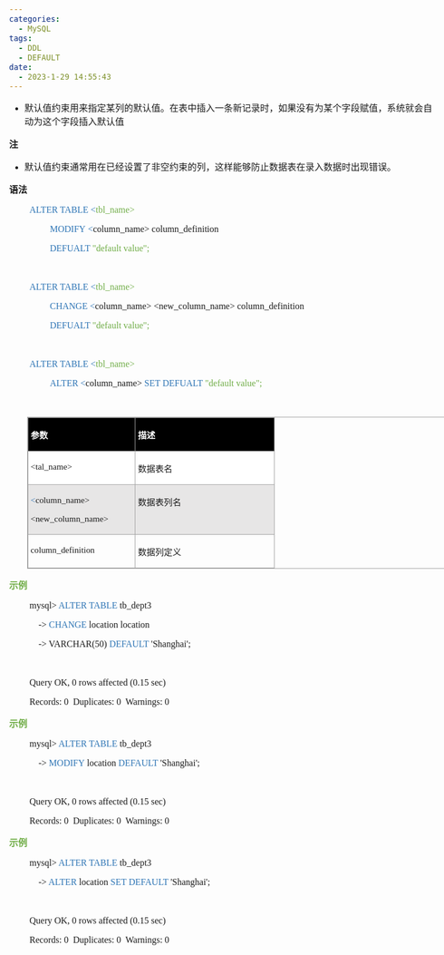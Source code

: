 ```yaml
---
categories:
  - MySQL
tags:
  - DDL
  - DEFAULT
date:
  - 2023-1-29 14:55:43
---
```


<body lang=zh-CN style='font-family:"Microsoft YaHei UI";font-size:12.0pt'>
<!--StartFragment-->

<div style='direction:ltr;border-width:100%'>

<div style='direction:ltr;margin-top:0in;margin-left:0in;width:7.8388in'>

<div style='direction:ltr;margin-top:0in;margin-left:0in;width:7.8388in'>

<ul type=disc style='direction:ltr;unicode-bidi:embed;margin-top:0in;
 margin-bottom:0in'>
 <li style='margin-top:0;margin-bottom:0;vertical-align:middle'><span
     style='font-family:"Microsoft YaHei UI";font-size:12.0pt'>默认值约束用来指定某列的默认值。在表中插入一条新记录时，如果没有为某个字段赋值，系统就会自动为这个字段插入默认值</span></li>
</ul>

<p style='font-family:"Microsoft YaHei UI";font-size:12.0pt'><span
style='font-weight:bold'>注</span></p>

<ul type=disc style='direction:ltr;unicode-bidi:embed;margin-top:0in;
 margin-bottom:0in'>
 <li style='margin-top:0;margin-bottom:0;vertical-align:middle'><span
     style='font-family:"Microsoft YaHei UI";font-size:12.0pt'>默认值约束通常用在已经设置了非空约束的列，这样能够防止数据表在录入数据时出现错误。</span></li>
</ul>

<p style='font-family:"Microsoft YaHei UI";font-size:12.0pt'><span
style='font-weight:bold'>语法</span></p>

<p style='margin-left:.375in;font-family:"Comic Sans MS";font-size:
12.0pt'><span style='color:#2E75B5' lang=en-US>ALTER TABLE</span><span
lang=zh-CN> </span><span style='color:#2E75B5' lang=en-US>&lt;</span><span
style='color:#70AD47' lang=zh-CN>tbl_name</span><span style='color:#70AD47'
lang=en-US>&gt; </span></p>

<p style='margin-left:.75in;font-family:"Comic Sans MS";font-size:
12.0pt'><span style='color:#2E75B5' lang=en-US>MODIFY</span><span lang=zh-CN> </span><span
style='color:#2E75B5' lang=en-US>&lt;</span><span lang=zh-CN>column_</span><span
lang=en-US>name&gt;</span><span lang=zh-CN> column_definition</span></p>

<p style='margin-left:.75in;font-family:"Comic Sans MS";font-size:
12.0pt' lang=en-US><span style='color:#2E75B5'>DEFUALT </span><span
style='color:#70AD47'>&quot;default value&quot;;</span></p>

<p style='margin-left:.375in;font-family:"Comic Sans MS";font-size:
12.0pt;color:#70AD47' lang=en-US>&nbsp;</p>

<p style='margin-left:.375in;font-family:"Comic Sans MS";font-size:
12.0pt'><span style='color:#2E75B5' lang=en-US>ALTER TABLE</span><span
lang=zh-CN> </span><span style='color:#2E75B5' lang=en-US>&lt;</span><span
style='color:#70AD47' lang=zh-CN>tbl_name</span><span style='color:#70AD47'
lang=en-US>&gt;</span></p>

<p style='margin-left:.75in;font-family:"Comic Sans MS";font-size:
12.0pt'><span style='color:#2E75B5' lang=en-US>CHANGE</span><span lang=zh-CN> </span><span
style='color:#2E75B5' lang=en-US>&lt;</span><span lang=zh-CN>column_</span><span
lang=en-US>name&gt; &lt;new_</span><span lang=zh-CN>column_</span><span
lang=en-US>name&gt;</span><span lang=zh-CN> column_definition</span></p>

<p style='margin-left:.75in;font-family:"Comic Sans MS";font-size:
12.0pt' lang=en-US><span style='color:#2E75B5'>DEFUALT </span><span
style='color:#70AD47'>&quot;default value&quot;;</span></p>

<p style='margin-left:.375in;font-family:"Comic Sans MS";font-size:
12.0pt;color:#70AD47' lang=en-US>&nbsp;</p>

<p style='margin-left:.375in;font-family:"Comic Sans MS";font-size:
12.0pt'><span style='color:#2E75B5' lang=en-US>ALTER TABLE</span><span
lang=zh-CN> </span><span style='color:#2E75B5' lang=en-US>&lt;</span><span
style='color:#70AD47' lang=zh-CN>tbl_name</span><span style='color:#70AD47'
lang=en-US>&gt;</span></p>

<p style='margin-left:.75in;font-family:"Comic Sans MS";font-size:
12.0pt'><span style='color:#2E75B5' lang=en-US>ALTER</span><span lang=zh-CN> </span><span
style='color:#2E75B5' lang=en-US>&lt;</span><span lang=zh-CN>column_</span><span
lang=en-US>name&gt; </span><span style='color:#2E75B5' lang=en-US>SET DEFUALT </span><span
style='color:#70AD47' lang=en-US>&quot;default value&quot;;</span></p>

<p style='margin-left:.375in;font-family:"Comic Sans MS";font-size:
12.0pt;color:#70AD47' lang=en-US>&nbsp;</p>

<div style='direction:ltr'>

<table border=1 cellpadding=0 cellspacing=0 valign=top style='direction:ltr;
 border-collapse:collapse;border-style:solid;border-color:#A3A3A3;border-width:
 1pt;margin-left:.3333in' title="" summary="">
 <tr>
  <td style='border-style:solid;border-color:#A3A3A3;border-width:1pt;
  background-color:black;vertical-align:top;width:1.8791in;padding:2.0pt 3.0pt 2.0pt 3.0pt'>
  <p style='font-family:"Microsoft YaHei UI";font-size:11.5pt;
  color:white'><span style='font-weight:bold'>参数</span></p>
  </td>
  <td style='border-style:solid;border-color:#A3A3A3;border-width:1pt;
  background-color:black;vertical-align:top;width:2.468in;padding:2.0pt 3.0pt 2.0pt 3.0pt'>
  <p style='font-size:11.5pt;color:white'><span style='font-weight:
  bold;font-family:"Microsoft YaHei UI"' lang=zh-CN>描述</span><span
  style='font-weight:bold;font-family:"Comic Sans MS"' lang=en-US> </span></p>
  </td>
 </tr>
 <tr>
  <td style='border-style:solid;border-color:#A3A3A3;border-width:1pt;
  background-color:white;vertical-align:top;width:1.8791in;padding:2.0pt 3.0pt 2.0pt 3.0pt'>
  <p style='font-family:"Comic Sans MS";font-size:11.5pt'><span
  lang=en-US>&lt;tal</span><span lang=zh-CN>_name</span><span lang=en-US>&gt;</span></p>
  </td>
  <td style='border-style:solid;border-color:#A3A3A3;border-width:1pt;
  background-color:white;vertical-align:top;width:2.468in;padding:2.0pt 3.0pt 2.0pt 3.0pt'>
  <p style='font-family:"Microsoft YaHei UI";font-size:11.5pt'>数据表名</p>
  </td>
 </tr>
 <tr>
  <td style='border-style:solid;border-color:#A3A3A3;border-width:1pt;
  background-color:#E7E6E6;vertical-align:top;width:1.8791in;padding:2.0pt 3.0pt 2.0pt 3.0pt'>
  <p style='font-family:"Comic Sans MS";font-size:11.5pt'><span
  style='color:#2E75B5' lang=en-US>&lt;</span><span lang=zh-CN>column_</span><span
  lang=en-US>name&gt;</span></p>
  <p style='font-family:"Comic Sans MS";font-size:11.5pt'><span
  lang=en-US>&lt;new_</span><span lang=zh-CN>column_</span><span lang=en-US>name&gt;</span></p>
  </td>
  <td style='border-style:solid;border-color:#A3A3A3;border-width:1pt;
  background-color:#E7E6E6;vertical-align:top;width:2.468in;padding:2.0pt 3.0pt 2.0pt 3.0pt'>
  <p style='font-family:"Microsoft YaHei UI";font-size:11.5pt'>数据表列名</p>
  </td>
 </tr>
 <tr>
  <td style='border-style:solid;border-color:#A3A3A3;border-width:1pt;
  vertical-align:top;width:1.8791in;padding:2.0pt 3.0pt 2.0pt 3.0pt'>
  <p style='font-family:"Comic Sans MS";font-size:11.5pt'>column_definition</p>
  </td>
  <td style='border-style:solid;border-color:#A3A3A3;border-width:1pt;
  vertical-align:top;width:2.468in;padding:2.0pt 3.0pt 2.0pt 3.0pt'>
  <p style='font-family:"Microsoft YaHei UI";font-size:11.5pt'>数据列定义</p>
  </td>
 </tr>
</table>

</div>

<p style='font-family:"Microsoft YaHei UI";font-size:12.0pt;
color:#70AD47'><span style='font-weight:bold'>示例</span></p>

<p style='margin-left:.375in;font-family:"Comic Sans MS";font-size:
12.0pt'>mysql&gt; <span style='color:#2E75B5'>ALTER TABLE</span> tb_dept3</p>

<p style='margin-left:.375in;font-family:"Comic Sans MS";font-size:
12.0pt'><span lang=zh-CN><span style='mso-spacerun:yes'>    </span>-&gt; </span><span
style='color:#2E75B5' lang=zh-CN>CHANGE</span><span lang=zh-CN> location</span><span
lang=en-US> </span><span lang=zh-CN>location </span></p>

<p style='margin-left:.375in;font-family:"Comic Sans MS";font-size:
12.0pt'><span style='mso-spacerun:yes'>    </span>-&gt; VARCHAR(50) <span
style='color:#2E75B5'>DEFAULT</span> 'Shanghai';</p>

<p style='margin-left:.375in;font-family:"Comic Sans MS";font-size:
12.0pt'>&nbsp;</p>

<p style='margin-left:.375in;font-family:"Comic Sans MS";font-size:
12.0pt'>Query OK, 0 rows affected (0.15 sec)</p>

<p style='margin-left:.375in;font-family:"Comic Sans MS";font-size:
12.0pt'>Records: 0<span style='mso-spacerun:yes'>  </span>Duplicates: 0<span
style='mso-spacerun:yes'>  </span>Warnings: 0</p>

<p style='font-family:"Microsoft YaHei UI";font-size:12.0pt;
color:#70AD47'><span style='font-weight:bold'>示例</span></p>

<p style='margin-left:.375in;font-family:"Comic Sans MS";font-size:
12.0pt'>mysql&gt; <span style='color:#2E75B5'>ALTER TABLE</span> tb_dept3</p>

<p style='margin-left:.375in;font-family:"Comic Sans MS";font-size:
12.0pt'><span lang=zh-CN><span style='mso-spacerun:yes'>    </span>-&gt; </span><span
style='color:#2E75B5' lang=en-US>MODIFY</span><span lang=zh-CN> location </span><span
style='color:#2E75B5' lang=zh-CN>DEFAULT</span><span lang=zh-CN> 'Shanghai';</span></p>

<p style='margin-left:.375in;font-family:"Comic Sans MS";font-size:
12.0pt'>&nbsp;</p>

<p style='margin-left:.375in;font-family:"Comic Sans MS";font-size:
12.0pt'>Query OK, 0 rows affected (0.15 sec)</p>

<p style='margin-left:.375in;font-family:"Comic Sans MS";font-size:
12.0pt'>Records: 0<span style='mso-spacerun:yes'>  </span>Duplicates: 0<span
style='mso-spacerun:yes'>  </span>Warnings: 0</p>

<p style='font-family:"Microsoft YaHei UI";font-size:12.0pt;
color:#70AD47'><span style='font-weight:bold'>示例</span></p>

<p style='margin-left:.375in;font-family:"Comic Sans MS";font-size:
12.0pt'>mysql&gt; <span style='color:#2E75B5'>ALTER TABLE</span> tb_dept3</p>

<p style='margin-left:.375in;font-family:"Comic Sans MS";font-size:
12.0pt'><span lang=zh-CN><span style='mso-spacerun:yes'>    </span>-&gt; </span><span
style='color:#2E75B5' lang=zh-CN>ALTER</span><span lang=zh-CN> location </span><span
style='color:#2E75B5' lang=en-US>SET </span><span style='color:#2E75B5'
lang=zh-CN>DEFAULT</span><span lang=zh-CN> 'Shanghai';</span></p>

<p style='margin-left:.375in;font-family:"Comic Sans MS";font-size:
12.0pt'>&nbsp;</p>

<p style='margin-left:.375in;font-family:"Comic Sans MS";font-size:
12.0pt'>Query OK, 0 rows affected (0.15 sec)</p>

<p style='margin-left:.375in;font-family:"Comic Sans MS";font-size:
12.0pt'>Records: 0<span style='mso-spacerun:yes'>  </span>Duplicates: 0<span
style='mso-spacerun:yes'>  </span>Warnings: 0</p>

</div>

</div>

</div>

<!--EndFragment-->
</body>
